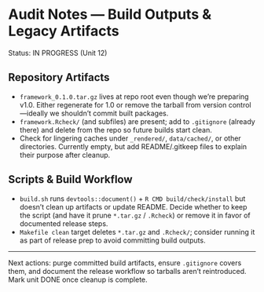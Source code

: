 # Audit Notes — Build Outputs & Legacy Artifacts

Status: IN PROGRESS (Unit 12)

## Repository Artifacts
- `framework_0.1.0.tar.gz` lives at repo root even though we’re preparing v1.0. Either regenerate for 1.0 or remove the tarball from version control—ideally we shouldn’t commit built packages.
- `framework.Rcheck/` (and subfiles) are present; add to `.gitignore` (already there) and delete from the repo so future builds start clean.
- Check for lingering caches under `_rendered/`, `data/cached/`, or other directories. Currently empty, but add README/.gitkeep files to explain their purpose after cleanup.

## Scripts & Build Workflow
- `build.sh` runs `devtools::document()` + `R CMD build/check/install` but doesn’t clean up artifacts or update README. Decide whether to keep the script (and have it prune `*.tar.gz` / `.Rcheck`) or remove it in favor of documented release steps.
- `Makefile clean` target deletes `*.tar.gz` and `.Rcheck/`; consider running it as part of release prep to avoid committing build outputs.

---

Next actions: purge committed build artifacts, ensure `.gitignore` covers them, and document the release workflow so tarballs aren’t reintroduced. Mark unit DONE once cleanup is complete.
